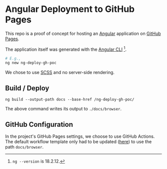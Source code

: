 # Angular Deployment to GitHub Pages

This repo is a proof of concept for hosting an [Angular](https://angular.dev/) application on
[GitHub Pages](https://pages.github.com/).

The application itself was generated with the [Angular
CLI](https://angular.dev/tools/cli) [^1].

```sh
# E.g.,
ng new ng-deploy-gh-poc
```

We chose to use [SCSS](https://sass-lang.com/) and no server-side rendering.

## Build / Deploy

```shell
ng build --output-path docs --base-href /ng-deploy-gh-poc/
```

The above command writes its output to `./docs/browser`.

## GitHub Configuration

In the project's GitHub Pages settings, we choose to use GitHub
Actions. The default workflow template only had to be updated
([here](https://github.com/memestreak/ng-deploy-gh-poc/blob/904027ac25bae6dcc96578d3f83532ff6f707f5e/.github/workflows/static.yml#L41))
to use the path `docs/browser`.

[^1]: `ng --version` is 18.2.12.
